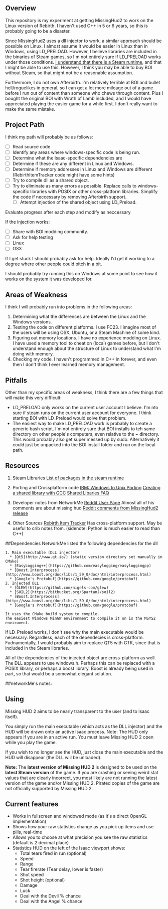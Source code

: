## Overview
This repository is my experiment at getting MissingHud2 to work on the Linux version of Rebirth. I haven't used C++ in 5 or 6 years, so this is probably going to be a disaster. 

Since MissingHud2 uses a dll injector to work, a similar approach should be possible on Linux. I almost assume it would be easier in Linux than in Windows, using LD_PRELOAD. However, I believe libraries are included in the binaries of Steam games, so I'm not entirely sure if LD_PRELOAD works under those conditions. [I understand that there is a Steam runtime](https://github.com/ValveSoftware/steam-runtime), and that I might be able to use this. However, I think you may be able to buy BOI without Steam, so that might not be a reasonable assumption.

Furthermore, I do not own Afterbirth. I'm relatively terrible at BOI and bullet hell/roguelikes in general, so I can get a lot more mileage out of a game before I run out of content than someone who chews through content. Plus I bought the original BOI with Wrath of Lamb included, and I would have appreciated playing the easier game for a while first. I don't really want to make the same mistake. 


## Project Path
I think my path will probably be as follows: 

- [ ] Read source code 
 - [ ] Identify any areas where windows-specific code is being run. 
 - [ ] Determine what the Isaac-specific dependencies are
  - [ ] Determine if these are any different in Linux and Windows. 
 - [ ] Determine if memory addresses in Linux and Windows are different (RebirthItemTracker code might have some hints)
- [ ] Try to compile dll as a shared object.
- [ ] Try to eliminate as many errors as possible. Replace calls to windows-specific libraries with POSIX or other cross-platform libraries. Simplify the code if neccessary by removing Afterbirth support. 
  - [ ] Attempt injection of the shared object using LD_Preload. 

Evaluate progress after each step and modify as neccessary

If the injection works:
- [ ] Share with BOI modding community.
 - [ ] Ask for help testing
  - [ ] Linux
  - [ ] OSX

If I get stuck I should probably ask for help. Ideally I'd get it working to a degree where other people could pitch in a bit.

I should probably try running this on Windows at some point to see how it works on the system it was developed for. 

## Areas of Weakness
I think I will probably run into problems in the following areas:

1. Determining what the differences are between the Linux and the Windows versions. 
2. Testing the code on different platforms. I use FC23. I imagine most of the users will be using OSX, Ubuntu, or a Steam Machine of some kind. 
3. Figuring out memory locations. I have no experience modding on Linux. I have used a memory tool to cheat on (local) games before, but I don't understand enough about the structure of Linux to understand what I'm doing with memory. 
4. Checking my code. I haven't programmed in C++ in forever, and even then I don't think I ever learned memory management. 

## Pitfalls 
Other than my specific areas of weakness, I think there are a few things that will make this very difficult:

* LD_PRELOAD only works on the current user account I believe. I'm nto sure if steam runs on the current user account for everyone. I think starting BOI with LD_Preload would solve that problem.
*  The easiest way to make LD_PRELOAD work is probably to create a generic bash script. I'm not entirely sure that BOI installs to teh same directory on other people's computers, even relative to the ~ directory. This would probably also get super messed up by sudo. Alternatively it could just be unpacked into the BOI install folder and run on the local path.


## Resources
1. Steam Libraries
[List of packages in the steam runtime](https://github.com/ValveSoftware/steam-runtime/blob/master/packages.txt)

2. Porting and Crossplatform code
[IBM: Windows to Unix Porting](http://www.ibm.com/developerworks/aix/library/au-porting/)
[Creating a shared library with GCC](http://www.adp-gmbh.ch/cpp/gcc/create_lib.html)
[Shared Libaries FAQ](http://tldp.org/HOWTO/Program-Library-HOWTO/shared-libraries.html)

3. Developer notes from NetworkMe
[Reddit User Page](https://www.reddit.com/user/networkme) Almost all of his comments are about missing hud
[Reddit comments from MissingHud2 release](https://www.reddit.com/r/themoddingofisaac/comments/3lswm7/missing_hud_2_rebirth_stats_overlay/)

4. Other Sources
[Rebirth Item Tracker](https://github.com/Hyphen-ated/RebirthItemTracker) Has cross-platform support. May be useful to crib notes from. (sidenote: Python is much easier to read than C++)

##Dependencies
NetworkMe listed the following dependencies for the dll
```
1. Main executable (DLL injector)
  * [Qt5](http://www.qt.io/) (static version directory set manually in CMake)
  * [EasyLogging++](https://github.com/easylogging/easyloggingpp)
  * [Boost.Interprocess](http://www.boost.org/doc/libs/1_59_0/doc/html/interprocess.html)
  * [Google's Protobuf](https://github.com/google/protobuf)
2. Injected DLL
  * [GLEW](https://github.com/nigels-com/glew)
  * [SOIL2](https://bitbucket.org/SpartanJ/soil2)
  * [Boost.Interprocess](http://www.boost.org/doc/libs/1_59_0/doc/html/interprocess.html)
  * [Google's Protobuf](https://github.com/google/protobuf)
  
It uses the CMake build system to compile.
The easiest Windows MinGW environment to compile it on is the MSYS2 enviroment.
```
If LD_Preload works, I don't see why the main executable would be necessary. Regardless, each of the dependecies is cross-platform. Fudnamentally, I would probably aim to replace QT5 with GTK, since that is included in the Steam libraries.

All of the dependencies of the injected object are cross-platform as well. The DLL appears to use windows.h. Perhaps this can be replaced with a POSIX library, or perhaps a boost library. Boost is already being used in part, so that would be a somewhat elegant solution. 

##networkMe's notes:
## Using
Missing HUD 2 aims to be nearly transparent to the user (and to Isaac itself).

You simply run the main executable (which acts as the DLL injector) and the HUD will be drawn onto an active Isaac process.
Note: The HUD only appears if you are in an active run. You must leave Missing HUD 2 open while you play the game.

If you wish to no longer see the HUD, just close the main executable and the HUD will disappear (the DLL will be unloaded).

**Note:** The **latest version of Missing HUD 2** is designed to be used on the **latest Steam version** of the game.
If you are crashing or seeing weird stat values that are clearly incorrect, you most likely are not running the latest version of the game and/or Missing HUD 2. Pirated copies of the game are not officially supported by Missing HUD 2.

## Current features
* Works in fullscreen and windowed mode (as it's a direct OpenGL implementation)
* Shows how your raw statistics change as you pick up items and use pills, real-time
* Allows you to choose at what precision you see the raw statistics (default is 2 decimal place)
* Statistics HUD on the left of the Isaac viewport shows:
  * Total tears fired in run (optional)
  * Speed
  * Range
  * Tear firerate (Tear delay, lower is faster)
  * Shot speed
  * Shot height (optional)
  * Damage
  * Luck
  * Deal with the Devil % chance
  * Deal with the Angel % chance
